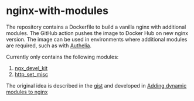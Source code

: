 # nginx-with-modules

The repository contains a Dockerfile to build a vanilla nginx with additional modules. The GitHub action pushes the image to Docker Hub on new nginx version. The image can be used in environments where additional modules are required, such as with [Authelia](https://www.authelia.com/).

Currently only contains the following modules:
1. [ngx_devel_kit](https://github.com/vision5/ngx_devel_kit)
2. [http_set_misc](https://github.com/openresty/set-misc-nginx-module)

The original idea is described in the [gist](https://gist.github.com/hermanbanken/96f0ff298c162a522ddbba44cad31081.js) and developed in [Adding dynamic modules to nginx](https://systemd.naboo.space/adding-dynamic-modules-to-nginx/)
